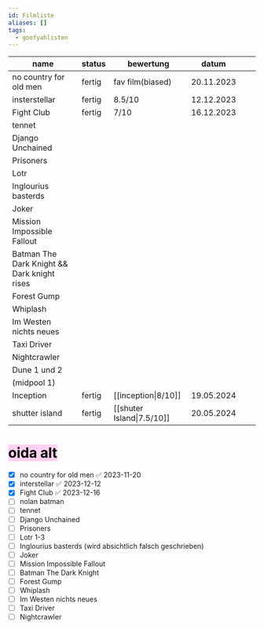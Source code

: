 ```yaml
---
id: Filmliste
aliases: []
tags:
  - goofyahlisten
---
```


| name                                        | status | bewertung                 | datum      |     |     |
| ------------------------------------------- | ------ | ------------------------- | ---------- | --- | --- |
| no country for old men                      | fertig | fav film(biased)          | 20.11.2023 |     |     |
| insterstellar                               | fertig | 8.5/10                    | 12.12.2023 |     |     |
| Fight Club                                  | fertig | 7/10                      | 16.12.2023 |     |     |
| tennet                                      |        |                           |            |     |     |
| Django Unchained                            |        |                           |            |     |     |
| Prisoners                                   |        |                           |            |     |     |
| Lotr                                        |        |                           |            |     |     |
| Inglourius basterds                         |        |                           |            |     |     |
| Joker                                       |        |                           |            |     |     |
| Mission Impossible Fallout                  |        |                           |            |     |     |
| Batman The Dark Knight && Dark knight rises |        |                           |            |     |     |
| Forest Gump                                 |        |                           |            |     |     |
| Whiplash                                    |        |                           |            |     |     |
| Im Westen nichts neues                      |        |                           |            |     |     |
| Taxi Driver                                 |        |                           |            |     |     |
| Nightcrawler                                |        |                           |            |     |     |
| Dune 1 und 2                                |        |                           |            |     |     |
| (midpool 1)                                 |        |                           |            |     |     |
| Inception                                   | fertig | [[inception\|8/10]]       | 19.05.2024 |     |     |
| shutter island                              | fertig | [[shuter Island\|7.5/10]] | 20.05.2024 |     |     |

# <mark style="background: #FFB8EBA6;">oida alt</mark>

- [x] no country for old men ✅ 2023-11-20
- [x] interstellar ✅ 2023-12-12
- [x] Fight Club ✅ 2023-12-16
- [ ] nolan batman
- [ ] tennet
- [ ] Django Unchained 
- [ ] Prisoners 
- [ ] Lotr 1-3
- [ ] Inglourius basterds (wird absichtlich falsch geschrieben)
- [ ] Joker
- [ ] Mission Impossible Fallout
- [ ] Batman The Dark Knight
- [ ] Forest Gump
- [ ] Whiplash 
- [ ] Im Westen nichts neues
- [ ] Taxi Driver 
- [ ] Nightcrawler
